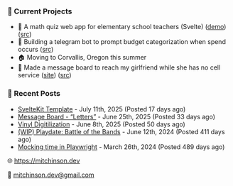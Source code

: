 ### 📌 Current Projects
- 📝 A math quiz web app for elementary school teachers (Svelte) ([demo](https://quiz-staging.mitchinson.dev/)) ([src](https://github.com/bmitchinson/budget-entry))
- 💸 Building a telegram bot to prompt budget categorization when spend occurs ([src](https://github.com/bmitchinson/sms-accountant))
- 🏠 Moving to Corvallis, Oregon this summer
- 💌 Made a message board to reach my girlfriend while she has no cell service ([site](https://letters.mitchinson.dev/)) ([src](https://github.com/bmitchinson/letters))

### 📝 Recent Posts

- [SvelteKit Template](https://blog.mitchinson.dev/sveltekit-template) - July 11th, 2025 (Posted 17 days ago)
- [Message Board - “Letters”](https://blog.mitchinson.dev/letters) - June 25th, 2025 (Posted 33 days ago)
- [Vinyl Digitilization](https://blog.mitchinson.dev/vinyl) - June 8th, 2025 (Posted 50 days ago)
- [(WIP) Playdate: Battle of the Bands](https://blog.mitchinson.dev/playdate-dev-one) - June 12th, 2024 (Posted 411 days ago)
- [Mocking time in Playwright](https://blog.mitchinson.dev/playwright-mock-time) - March 26th, 2024 (Posted 489 days ago)

🌐 https://mitchinson.dev

💌 mitchinson.dev@gmail.com